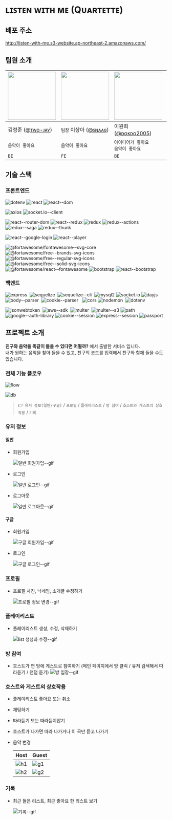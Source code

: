 # ʟɪꜱᴛᴇɴ ᴡɪᴛʜ ᴍᴇ (Qᴜᴀʀᴛᴇᴛᴛᴇ)

## 배포 주소

http://listen-with-me.s3-website.ap-northeast-2.amazonaws.com/

## 팀원 소개

| <img src="https://avatars1.githubusercontent.com/u/64449323?s=460&v=4" width="150" height="150"> | <img src="https://avatars1.githubusercontent.com/u/42943992?s=460&u=5f5585b58f81a96a7bfef29b1a28be02708cdb8f&v=4" width="150" height="150"> | <img src="https://avatars2.githubusercontent.com/u/6958819?s=460&u=3f6f5d3c835fc9ed03d169180138537621deddf2&v=4" width="150" height="150"> | <img src="https://avatars0.githubusercontent.com/u/63284310?s=460&v=4" width="150" height="150"> |
| ------------------------------------------------------------------------------------------------ | ------------------------------------------------------------------------------------------------------------------------------------------- | ------------------------------------------------------------------------------------------------------------------------------------------ | ------------------------------------------------------------------------------------------------ |
| 김정준 ([@ᴛᴡᴏ-ᴊᴀʏ](http://github.com/Two-Jay))                                                   | `팀장` 이상아 ([@ꜱɴᴀᴀɢ](http://github.com/snaag))                                                                                                  | 이원희 ([@ᴅᴏᴋᴅᴏ2005](http://github.com/dokdo2005))                                                                                         | 정인호 ([@ᴇɴᴏ76](http://github.com/eNo76))                                                       |
| `음악이 좋아요`                                                                                  | `음악이 좋아요`                                                                                                                             | `아이디어가 좋아요`<br/> `음악이 좋아요`                                                                                                   | `내가 쓸거에요`<br/>`아이디어가 좋아요`                                                          |
| `BE`                                                                                             | `FE`                                                                                                                                        | `BE`                                                                                                                              | `FE`                                                                                             |

## 기술 스택

### 프론트엔드

![dotenv](https://img.shields.io/badge/dotenv-^8.2.0-red?style=flat-square)
![react](https://img.shields.io/badge/react-^16.13.1-red?style=flat-square)
![react--dom](https://img.shields.io/badge/react--dom-^16.13.1-red?style=flat-square)

![axios](https://img.shields.io/badge/axios-^0.20.0-orange?style=flat-square) ![socket.io--client](https://img.shields.io/badge/socket.io--client-^2.3.0-orange?style=flat-square)

![react--router-dom](https://img.shields.io/badge/react--router--dom-^5.2.0-yellow?style=flat-square)
![react--redux](https://img.shields.io/badge/react--redux-^7.2.1-yellow?style=flat-square)
![redux](https://img.shields.io/badge/redux-^4.0.5-yellow?style=flat-square)
![redux--actions](https://img.shields.io/badge/redux--actions-^2.6.5-yellow?style=flat-square)
![redux--saga](https://img.shields.io/badge/redux--saga-^1.1.3-yellow?style=flat-square)
![redux--thunk](https://img.shields.io/badge/redux--thunk-^2.3.0-yellow?style=flat-square)

![react--google-login](https://img.shields.io/badge/react--google--login-^5.1.21-green?style=flat-square)
![react--player](https://img.shields.io/badge/react--player-^2.6.1-green?style=flat-square)

![@fortawesome/fontawesome--svg-core](https://img.shields.io/badge/@fortawesome/fontawesome--svg--core-^1.2.30-blue?style=flat-square)  ![@fortawesome/free--brands-svg-icons](https://img.shields.io/badge/@fortawesome/free--brands--svg--icons-^5.14.0-blue?style=flat-square) ![@fortawesome/free--regular-svg-icons](https://img.shields.io/badge/@fortawesome/free--regular--svg--icons-^5.14.0-blue?style=flat-square) ![@fortawesome/free--solid-svg-icons](https://img.shields.io/badge/@fortawesome/free--solid--svg--icons-^5.14.0-blue?style=flat-square) ![@fortawesome/react--fontawesome](https://img.shields.io/badge/@fortawesome/react--fontawesome-^0.1.11-blue?style=flat-square) ![bootstrap](https://img.shields.io/badge/bootstrap-^4.5.2-blue?style=flat-square) ![react--bootstrap](https://img.shields.io/badge/react--bootstrap-^1.3.0-blue?style=flat-square)

### 백엔드

![express](https://img.shields.io/badge/express-^4.17.1-red?style=flat-square) 
![sequelize](https://img.shields.io/badge/sequelize-^6.3.4-red?style=flat-square) 
![sequelize--cli](https://img.shields.io/badge/sequelize--cli-^6.2.0-red?style=flat-square) 
![mysql2](https://img.shields.io/badge/mysql2-^2.1.0-red?style=flat-square)
![socket.io](https://img.shields.io/badge/socket.io-^2.3.0-orange?style=flat-square)
![dayjs](https://img.shields.io/badge/dayjs-^1.8.36-orange?style=flat-square)
![body--parser](https://img.shields.io/badge/body--parser-^1.19.0-yellow?style=flat-square) 
![cookie--parser](https://img.shields.io/badge/cookie--parser-^1.4.5-yellow?style=flat-square)  
![cors](https://img.shields.io/badge/cors-^2.8.5-yellow?style=flat-square)
![nodemon](https://img.shields.io/badge/nodemon-^2.0.4-yellow?style=flat-square) 
![dotenv](https://img.shields.io/badge/dotenv-^8.2.0-yellow?style=flat-square)

![jsonwebtoken](https://img.shields.io/badge/jsonwebtoken-^8.5.1-brightgreen?style=flat-square) 
![aws--sdk](https://img.shields.io/badge/aws--sdk-^2.743.0-brightgreen?style=flat-square) 
![multer](https://img.shields.io/badge/multer-^1.4.2-brightgreen?style=flat-square) 
![multer--s3](https://img.shields.io/badge/multer--s3-^2.9.0-brightgreen?style=flat-square)
![path](https://img.shields.io/badge/path-^0.12.7-brightgreen?style=flat-square)
![google--auth-library](https://img.shields.io/badge/google--auth--library-^6.0.6-blue?style=flat-square)
![cookie--session](https://img.shields.io/badge/cookie--session-^1.4.0-blue?style=flat-square)
![express--session](https://img.shields.io/badge/express--session-^1.17.1-blue?style=flat-square)
![passport](https://img.shields.io/badge/passport-^0.4.1-blue?style=flat-square)

## 프로젝트 소개

**친구와 음악을 똑같이 들을 수 있다면 어떨까?** 에서 출발한 서비스 입니다. <br/>
내가 원하는 음악을 찾아 들을 수 있고, 친구의 코드를 입력해서 친구와 함께 들을 수도 있습니다.

### 전체 기능 플로우

![flow](https://user-images.githubusercontent.com/42943992/91415156-961e8400-e888-11ea-9eb5-972ba314da85.png)

![db](https://user-images.githubusercontent.com/42943992/93746311-da0a6c00-fc2f-11ea-84b1-3d371672ac99.png)

> 👉 `유저 정보(일반/구글)` / `프로필` / `플레이리스트` / `방 참여` / `호스트와 게스트의 상호 작용` / `기록`

### 유저 정보

#### 일반

- 회원가입

  ![일반 회원가입--gif](https://user-images.githubusercontent.com/42943992/93744705-3d46cf00-fc2d-11ea-96ab-25000ac153bb.gif)

- 로그인

  ![일반 로그인--gif](https://user-images.githubusercontent.com/42943992/93744700-3b7d0b80-fc2d-11ea-9000-84845464d25e.gif)

- 로그아웃

  ![일반 로그아웃--gif](https://user-images.githubusercontent.com/42943992/93744695-391ab180-fc2d-11ea-82aa-603bf8855f82.gif)

#### 구글

- 회원가입

  ![구글 회원가입--gif](https://user-images.githubusercontent.com/42943992/93744808-6a937d00-fc2d-11ea-9f4e-958bab73c1e6.gif)

- 로그인

  ![구글 로그인--gif](https://user-images.githubusercontent.com/42943992/93744799-68312300-fc2d-11ea-8338-b09d958de84f.gif)

### 프로필

- 프로필 사진, 닉네임, 소개글 수정하기

  ![프로필 정보 변경--gif](https://user-images.githubusercontent.com/42943992/93744976-acbcbe80-fc2d-11ea-9439-6f3fd4b9b2b5.gif)

### 플레이리스트

- 플레이리스트 생성, 수정, 삭제하기

  ![list 생성과 수정--gif](https://user-images.githubusercontent.com/42943992/93744982-b0504580-fc2d-11ea-824e-4ab9cedf1f9e.gif)

### 방 참여

- 호스트가 연 방에 게스트로 참여하기 (메인 페이지에서 방 클릭 / 유저 검색해서 따라듣기 / 랜덤 듣기)
  ![방 입장--gif](https://user-images.githubusercontent.com/42943992/93744989-b34b3600-fc2d-11ea-95c0-1f55a2bc7729.gif)

### 호스트와 게스트의 상호작용

- 플레이리스트 좋아요 또는 취소

- 채팅하기

- 따라듣기 또는 따라듣지않기

- 호스트가 나가면 따라 나가거나 이 곡만 듣고 나가기

- 음악 변경

  | Host                                                                                                        | Guest                                                                                                       |
  | ----------------------------------------------------------------------------------------------------------- | ----------------------------------------------------------------------------------------------------------- |
  | ![h1](https://user-images.githubusercontent.com/42943992/93745222-25237f80-fc2e-11ea-94cb-54fac743b540.gif) | ![g1](https://user-images.githubusercontent.com/42943992/93745219-2359bc00-fc2e-11ea-8e1d-6dd7ae765103.gif) |
  | ![h2](https://user-images.githubusercontent.com/42943992/93745264-353b5f00-fc2e-11ea-93ce-25572b64480a.gif) | ![g2](https://user-images.githubusercontent.com/42943992/93745248-2eace780-fc2e-11ea-9186-d71f5b6a22e2.gif) |

### 기록

- 최근 들은 리스트, 최근 좋아요 한 리스트 보기

  ![기록--gif](https://user-images.githubusercontent.com/42943992/93745049-d1b13180-fc2d-11ea-9601-a336c237061a.gif)
